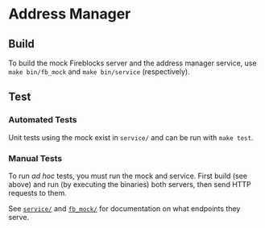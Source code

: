 # Address Manager

## Build

To build the mock Fireblocks server and the address manager service, use `make bin/fb_mock` and `make bin/service` (respectively).

## Test

### Automated Tests

Unit tests using the mock exist in `service/` and can be run with `make test`.

### Manual Tests

To run _ad hoc_ tests, you must run the mock and service. First build (see above) and run (by executing the binaries) both servers, then send HTTP requests to them.

See [`service/`](service/) and [`fb_mock/`](fb_mock/) for documentation on what endpoints they serve.

